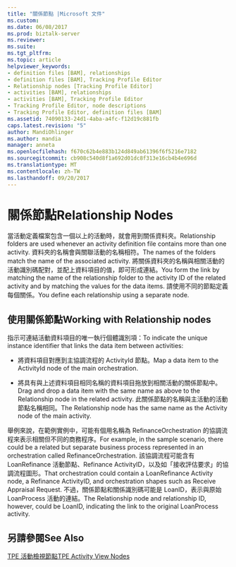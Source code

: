 ```yaml
---
title: "關係節點 |Microsoft 文件"
ms.custom: 
ms.date: 06/08/2017
ms.prod: biztalk-server
ms.reviewer: 
ms.suite: 
ms.tgt_pltfrm: 
ms.topic: article
helpviewer_keywords:
- definition files [BAM], relationships
- definition files [BAM], Tracking Profile Editor
- Relationship nodes [Tracking Profile Editor]
- activities [BAM], relationships
- activities [BAM], Tracking Profile Editor
- Tracking Profile Editor, node descriptions
- Tracking Profile Editor, definition files [BAM]
ms.assetid: 74090133-24d1-4aba-a4fc-f12d19c881fb
caps.latest.revision: "5"
author: MandiOhlinger
ms.author: mandia
manager: anneta
ms.openlocfilehash: f670c62b4e883b124d849ab61396f6f5216e7182
ms.sourcegitcommit: cb908c540d8f1a692d01dc8f313e16cb4b4e696d
ms.translationtype: MT
ms.contentlocale: zh-TW
ms.lasthandoff: 09/20/2017
---
```

# <a name="relationship-nodes"></a><span data-ttu-id="ba73f-102">關係節點</span><span class="sxs-lookup"><span data-stu-id="ba73f-102">Relationship Nodes</span></span>
<span data-ttu-id="ba73f-103">當活動定義檔案包含一個以上的活動時，就會用到關係資料夾。</span><span class="sxs-lookup"><span data-stu-id="ba73f-103">Relationship folders are used whenever an activity definition file contains more than one activity.</span></span> <span data-ttu-id="ba73f-104">資料夾的名稱會與關聯活動的名稱相符。</span><span class="sxs-lookup"><span data-stu-id="ba73f-104">The names of the folders match the name of the associated activity.</span></span> <span data-ttu-id="ba73f-105">將關係資料夾的名稱與相關活動的活動識別碼配對，並配上資料項目的值，即可形成連結。</span><span class="sxs-lookup"><span data-stu-id="ba73f-105">You form the link by matching the name of the relationship folder to the activity ID of the related activity and by matching the values for the data items.</span></span> <span data-ttu-id="ba73f-106">請使用不同的節點定義每個關係。</span><span class="sxs-lookup"><span data-stu-id="ba73f-106">You define each relationship using a separate node.</span></span>  
  
## <a name="working-with-relationship-nodes"></a><span data-ttu-id="ba73f-107">使用關係節點</span><span class="sxs-lookup"><span data-stu-id="ba73f-107">Working with Relationship nodes</span></span>  
 <span data-ttu-id="ba73f-108">指示可連結活動資料項目的唯一執行個體識別項：</span><span class="sxs-lookup"><span data-stu-id="ba73f-108">To indicate the unique instance identifier that links the data item between activities:</span></span>  
  
-   <span data-ttu-id="ba73f-109">將資料項目對應到主協調流程的 ActivityId 節點。</span><span class="sxs-lookup"><span data-stu-id="ba73f-109">Map a data item to the ActivityId node of the main orchestration.</span></span>  
  
-   <span data-ttu-id="ba73f-110">將具有與上述資料項目相同名稱的資料項目拖放到相關活動的關係節點中。</span><span class="sxs-lookup"><span data-stu-id="ba73f-110">Drag and drop a data item with the same name as above to the Relationship node in the related activity.</span></span> <span data-ttu-id="ba73f-111">此關係節點的名稱與主活動的活動節點名稱相同。</span><span class="sxs-lookup"><span data-stu-id="ba73f-111">The Relationship node has the same name as the Activity node of the main activity.</span></span>  
  
 <span data-ttu-id="ba73f-112">舉例來說，在範例實例中，可能有個用名稱為 RefinanceOrchestration 的協調流程來表示相關但不同的商務程序。</span><span class="sxs-lookup"><span data-stu-id="ba73f-112">For example, in the sample scenario, there could be a related but separate business process represented in an orchestration called RefinanceOrchestration.</span></span> <span data-ttu-id="ba73f-113">該協調流程可能含有 LoanRefinance 活動節點、Refinance ActivityID，以及如「接收評估要求」的協調流程圖形。</span><span class="sxs-lookup"><span data-stu-id="ba73f-113">That orchestration could contain a LoanRefinance Activity node, a Refinance ActivityID, and orchestration shapes such as Receive Appraisal Request.</span></span> <span data-ttu-id="ba73f-114">不過，關係節點和關係識別碼可能是 LoanID，表示與原始 LoanProcess 活動的連結。</span><span class="sxs-lookup"><span data-stu-id="ba73f-114">The Relationship node and relationship ID, however, could be LoanID, indicating the link to the original LoanProcess activity.</span></span>  
  
## <a name="see-also"></a><span data-ttu-id="ba73f-115">另請參閱</span><span class="sxs-lookup"><span data-stu-id="ba73f-115">See Also</span></span>  
 [<span data-ttu-id="ba73f-116">TPE 活動檢視節點</span><span class="sxs-lookup"><span data-stu-id="ba73f-116">TPE Activity View Nodes</span></span>](../core/tpe-activity-view-nodes.md)